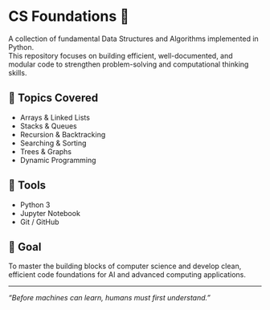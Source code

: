 # CS Foundations 🧮

A collection of fundamental Data Structures and Algorithms implemented in Python.  
This repository focuses on building efficient, well-documented, and modular code to strengthen problem-solving and computational thinking skills.

## 🧠 Topics Covered
- Arrays & Linked Lists  
- Stacks & Queues  
- Recursion & Backtracking  
- Searching & Sorting  
- Trees & Graphs  
- Dynamic Programming  

## 🔧 Tools
- Python 3
- Jupyter Notebook
- Git / GitHub

## 🎯 Goal
To master the building blocks of computer science and develop clean, efficient code foundations for AI and advanced computing applications.

---
*“Before machines can learn, humans must first understand.”*
